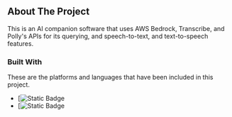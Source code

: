 <!-- ABOUT THE PROJECT -->
## About The Project
This is an AI companion software that uses AWS Bedrock, Transcribe, and Polly's APIs for its querying, and speech-to-text, and text-to-speech features.  

### Built With


These are the platforms and languages that have been included in this project.
* [![Static Badge](https://img.shields.io/badge/Amazon-Web?style=for-the-badge&logo=amazonwebservices&color=29254d&link=https%3A%2F%2Faws.amazon.com%2F)
* [![Static Badge](https://img.shields.io/badge/OpenCv-test?style=for-the-badge&logo=opencv&color=63a348&link=https%3A%2F%2Fopencv.org%2F)


